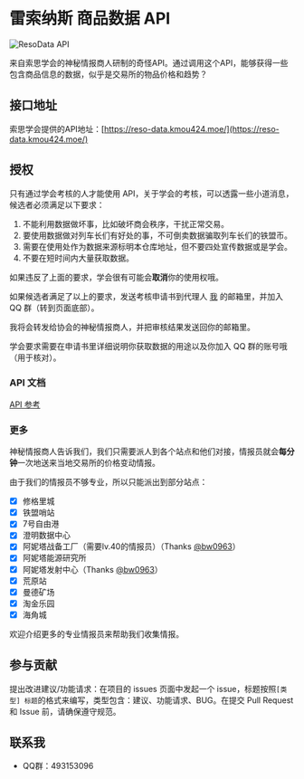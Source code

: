 # 雷索纳斯 商品数据 API

![ResoData API](https://healthchecks.io/b/2/87bd357a-8ba7-4a98-a89d-5de75054a15f.svg)

来自索思学会的神秘情报商人研制的奇怪API。通过调用这个API，能够获得一些包含商品信息的数据，似乎是交易所的物品价格和趋势？

## 接口地址

索思学会提供的API地址：[https://reso-data.kmou424.moe/](https://reso-data.kmou424.moe/)

## 授权

只有通过学会考核的人才能使用 API，关于学会的考核，可以透露一些小道消息，候选者必须满足以下要求：

1. 不能利用数据做坏事，比如破坏商会秩序，干扰正常交易。
2. 要使用数据做对列车长们有好处的事，不可倒卖数据骗取列车长们的铁盟币。
3. 需要在使用处作为数据来源标明本仓库地址，但不要四处宣传数据或是学会。
4. 不要在短时间内大量获取数据。

如果违反了上面的要求，学会很有可能会**取消**你的使用权哦。

如果候选者满足了以上的要求，发送考核申请书到代理人 [我](mailto:me@kmou424.moe) 的邮箱里，并加入 QQ 群（转到页面底部）。

我将会转发给协会的神秘情报商人，并把审核结果发送回你的邮箱里。

学会要求需要在申请书里详细说明你获取数据的用途以及你加入 QQ 群的账号哦（用于核对）。

### API 文档

[API 参考](README.API.md)

### 更多

神秘情报商人告诉我们，我们只需要派人到各个站点和他们对接，情报员就会**每分钟**一次地送来当地交易所的价格变动情报。

由于我们的情报员不够专业，所以只能派出到部分站点：

- [x] 修格里城
- [x] 铁盟哨站
- [x] 7号自由港
- [x] 澄明数据中心
- [x] 阿妮塔战备工厂（需要lv.40的情报员）（Thanks [@bw0963](https://github.com/bw0963)）
- [x] 阿妮塔能源研究所
- [x] 阿妮塔发射中心（Thanks [@bw0963](https://github.com/bw0963)）
- [x] 荒原站
- [x] 曼德矿场
- [x] 淘金乐园
- [x] 海角城

欢迎介绍更多的专业情报员来帮助我们收集情报。

## 参与贡献

提出改进建议/功能请求：在项目的 issues 页面中发起一个 issue，标题按照`[类型] 标题`的格式来编写，类型包含：建议、功能请求、BUG。在提交 Pull Request 和 Issue 前，请确保遵守规范。

## 联系我

- QQ群：493153096

